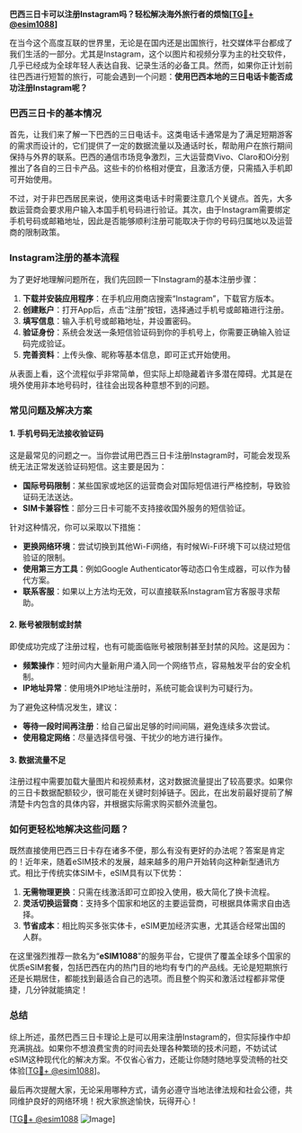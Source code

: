 **巴西三日卡可以注册Instagram吗？轻松解决海外旅行者的烦恼[[TG💪+ @esim1088](https://t.me/s/esim1088)]**

在当今这个高度互联的世界里，无论是在国内还是出国旅行，社交媒体平台都成了我们生活的一部分。尤其是Instagram，这个以图片和视频分享为主的社交软件，几乎已经成为全球年轻人表达自我、记录生活的必备工具。然而，如果你正计划前往巴西进行短暂的旅行，可能会遇到一个问题：**使用巴西本地的三日电话卡能否成功注册Instagram呢？**

### **巴西三日卡的基本情况**

首先，让我们来了解一下巴西的三日电话卡。这类电话卡通常是为了满足短期游客的需求而设计的，它们提供了一定的数据流量以及通话时长，帮助用户在旅行期间保持与外界的联系。巴西的通信市场竞争激烈，三大运营商Vivo、Claro和Oi分别推出了各自的三日卡产品。这些卡的价格相对便宜，且激活方便，只需插入手机即可开始使用。

不过，对于非巴西居民来说，使用这类电话卡时需要注意几个关键点。首先，大多数运营商会要求用户输入本国手机号码进行验证。其次，由于Instagram需要绑定手机号码或邮箱地址，因此是否能够顺利注册可能取决于你的号码归属地以及运营商的限制政策。

### **Instagram注册的基本流程**

为了更好地理解问题所在，我们先回顾一下Instagram的基本注册步骤：

1. **下载并安装应用程序**：在手机应用商店搜索“Instagram”，下载官方版本。
2. **创建账户**：打开App后，点击“注册”按钮，选择通过手机号或邮箱进行注册。
3. **填写信息**：输入手机号或邮箱地址，并设置密码。
4. **验证身份**：系统会发送一条短信验证码到你的手机号上，你需要正确输入验证码完成验证。
5. **完善资料**：上传头像、昵称等基本信息，即可正式开始使用。

从表面上看，这个流程似乎非常简单，但实际上却隐藏着许多潜在障碍。尤其是在境外使用非本地号码时，往往会出现各种意想不到的问题。

### **常见问题及解决方案**

#### **1. 手机号码无法接收验证码**
这是最常见的问题之一。当你尝试用巴西三日卡注册Instagram时，可能会发现系统无法正常发送验证码短信。这主要是因为：
- **国际号码限制**：某些国家或地区的运营商会对国际短信进行严格控制，导致验证码无法送达。
- **SIM卡兼容性**：部分三日卡可能不支持接收国外服务的短信验证。

针对这种情况，你可以采取以下措施：
- **更换网络环境**：尝试切换到其他Wi-Fi网络，有时候Wi-Fi环境下可以绕过短信验证的限制。
- **使用第三方工具**：例如Google Authenticator等动态口令生成器，可以作为替代方案。
- **联系客服**：如果以上方法均无效，可以直接联系Instagram官方客服寻求帮助。

#### **2. 账号被限制或封禁**
即使成功完成了注册过程，也有可能面临账号被限制甚至封禁的风险。这是因为：
- **频繁操作**：短时间内大量新用户涌入同一个网络节点，容易触发平台的安全机制。
- **IP地址异常**：使用境外IP地址注册时，系统可能会误判为可疑行为。

为了避免这种情况发生，建议：
- **等待一段时间再注册**：给自己留出足够的时间间隔，避免连续多次尝试。
- **使用稳定网络**：尽量选择信号强、干扰少的地方进行操作。

#### **3. 数据流量不足**
注册过程中需要加载大量图片和视频素材，这对数据流量提出了较高要求。如果你的三日卡数据配额较少，很可能在关键时刻掉链子。因此，在出发前最好提前了解清楚卡内包含的具体内容，并根据实际需求购买额外流量包。

### **如何更轻松地解决这些问题？**

既然直接使用巴西三日卡存在诸多不便，那么有没有更好的办法呢？答案是肯定的！近年来，随着eSIM技术的发展，越来越多的用户开始转向这种新型通讯方式。相比于传统实体SIM卡，eSIM具有以下优势：

1. **无需物理更换**：只需在线激活即可立即投入使用，极大简化了换卡流程。
2. **灵活切换运营商**：支持多个国家和地区的主要运营商，可根据具体需求自由选择。
3. **节省成本**：相比购买多张实体卡，eSIM更加经济实惠，尤其适合经常出国的人群。

在这里强烈推荐一款名为“**eSIM1088**”的服务平台，它提供了覆盖全球多个国家的优质eSIM套餐，包括巴西在内的热门目的地均有专门的产品线。无论是短期旅行还是长期居住，都能找到最适合自己的选项。而且整个购买和激活过程都非常便捷，几分钟就能搞定！

### **总结**

综上所述，虽然巴西三日卡理论上是可以用来注册Instagram的，但实际操作中却充满挑战。如果你不想浪费宝贵的时间去处理各种繁琐的技术问题，不妨试试eSIM这种现代化的解决方案。不仅省心省力，还能让你随时随地享受流畅的社交体验[[TG💪+ @esim1088](https://t.me/s/esim1088)]。

最后再次提醒大家，无论采用哪种方式，请务必遵守当地法律法规和社会公德，共同维护良好的网络环境！祝大家旅途愉快，玩得开心！ 

[[TG💪+ @esim1088](https://t.me/s/esim1088) ![Image](https://i.postimg.cc/4NQfJmqS/Snipaste-2025-05-13-00-14-12.png)]